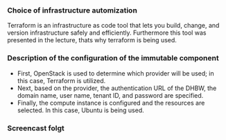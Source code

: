 ### Choice of infrastructure automization 
Terraform is an infrastructure as code tool that lets you build, change, and version infrastructure safely and efficiently. Furthermore this tool was presented in the lecture, thats why terraform is being used. 

### Description of the configuration of the immutable component
- First, OpenStack is used to determine which provider will be used; in this case, Terraform is utilized.
- Next, based on the provider, the authentication URL of the DHBW, the domain name, user name, tenant ID, and password are specified.
- Finally, the compute instance is configured and the resources are selected. In this case, Ubuntu is being used. 

### Screencast folgt